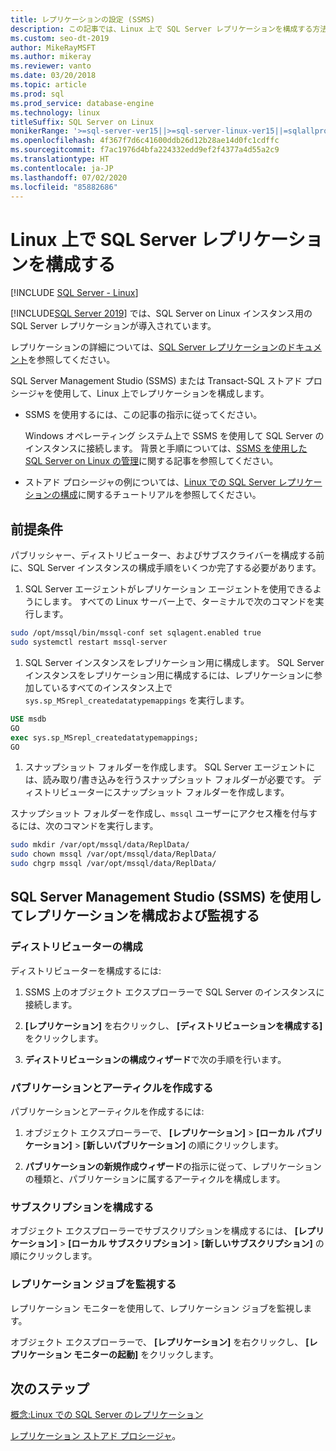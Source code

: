 ```yaml
---
title: レプリケーションの設定 (SSMS)
description: この記事では、Linux 上で SQL Server レプリケーションを構成する方法について説明します。
ms.custom: seo-dt-2019
author: MikeRayMSFT
ms.author: mikeray
ms.reviewer: vanto
ms.date: 03/20/2018
ms.topic: article
ms.prod: sql
ms.prod_service: database-engine
ms.technology: linux
titleSuffix: SQL Server on Linux
monikerRange: '>=sql-server-ver15||>=sql-server-linux-ver15||=sqlallproducts-allversions'
ms.openlocfilehash: 4f367f7d6c41600ddb26d12b28ae14d0fc1cdffc
ms.sourcegitcommit: f7ac1976d4bfa224332edd9ef2f4377a4d55a2c9
ms.translationtype: HT
ms.contentlocale: ja-JP
ms.lasthandoff: 07/02/2020
ms.locfileid: "85882686"
---
```

# <a name="configure-sql-server-replication-on-linux"></a>Linux 上で SQL Server レプリケーションを構成する

[!INCLUDE [SQL Server - Linux](../includes/applies-to-version/sql-linux.md)]

[!INCLUDE[SQL Server 2019](../includes/sssqlv15-md.md)] では、SQL Server on Linux インスタンス用の SQL Server レプリケーションが導入されています。

レプリケーションの詳細については、[SQL Server レプリケーションのドキュメント](../relational-databases/replication/sql-server-replication.md)を参照してください。

SQL Server Management Studio (SSMS) または Transact-SQL ストアド プロシージャを使用して、Linux 上でレプリケーションを構成します。

* SSMS を使用するには、この記事の指示に従ってください。

  Windows オペレーティング システム上で SSMS を使用して SQL Server のインスタンスに接続します。 背景と手順については、[SSMS を使用した SQL Server on Linux の管理](./sql-server-linux-manage-ssms.md)に関する記事を参照してください。
  
* ストアド プロシージャの例については、[Linux での SQL Server レプリケーションの構成](sql-server-linux-replication-tutorial-tsql.md)に関するチュートリアルを参照してください。

## <a name="prerequisites"></a>前提条件

パブリッシャー、ディストリビューター、およびサブスクライバーを構成する前に、SQL Server インスタンスの構成手順をいくつか完了する必要があります。

1. SQL Server エージェントがレプリケーション エージェントを使用できるようにします。 すべての Linux サーバー上で、ターミナルで次のコマンドを実行します。

  ```bash
  sudo /opt/mssql/bin/mssql-conf set sqlagent.enabled true
  sudo systemctl restart mssql-server
  ```

1. SQL Server インスタンスをレプリケーション用に構成します。 SQL Server インスタンスをレプリケーション用に構成するには、レプリケーションに参加しているすべてのインスタンス上で `sys.sp_MSrepl_createdatatypemappings` を実行します。

  ```sql
  USE msdb
  GO
  exec sys.sp_MSrepl_createdatatypemappings;
  GO
  ```

1. スナップショット フォルダーを作成します。 SQL Server エージェントには、読み取り/書き込みを行うスナップショット フォルダーが必要です。 ディストリビューターにスナップショット フォルダーを作成します。

  スナップショット フォルダーを作成し、`mssql` ユーザーにアクセス権を付与するには、次のコマンドを実行します。

  ```bash
  sudo mkdir /var/opt/mssql/data/ReplData/
  sudo chown mssql /var/opt/mssql/data/ReplData/
  sudo chgrp mssql /var/opt/mssql/data/ReplData/
  ```

## <a name="configure-and-monitor-replication-with-sql-server-management-studio-ssms"></a>SQL Server Management Studio (SSMS) を使用してレプリケーションを構成および監視する

### <a name="configure-the-distributor"></a>ディストリビューターの構成
  
ディストリビューターを構成するには: 

1. SSMS 上のオブジェクト エクスプローラーで SQL Server のインスタンスに接続します。

1. **[レプリケーション]** を右クリックし、 **[ディストリビューションを構成する]** をクリックします。

1. **ディストリビューションの構成ウィザード**で次の手順を行います。

### <a name="create-publication-and-articles"></a>パブリケーションとアーティクルを作成する

パブリケーションとアーティクルを作成するには:

1. オブジェクト エクスプローラーで、 **[レプリケーション]**  >  **[ローカル パブリケーション]** >  **[新しいパブリケーション]** の順にクリックします。

1. **パブリケーションの新規作成ウィザード**の指示に従って、レプリケーションの種類と、パブリケーションに属するアーティクルを構成します。

### <a name="configure-the-subscription"></a>サブスクリプションを構成する

オブジェクト エクスプローラーでサブスクリプションを構成するには、 **[レプリケーション]**  >  **[ローカル サブスクリプション]** >  **[新しいサブスクリプション]** の順にクリックします。

### <a name="monitor-replication-jobs"></a>レプリケーション ジョブを監視する

レプリケーション モニターを使用して、レプリケーション ジョブを監視します。

オブジェクト エクスプローラーで、 **[レプリケーション]** を右クリックし、 **[レプリケーション モニターの起動]** をクリックします。

## <a name="next-steps"></a>次のステップ

[概念:Linux での SQL Server のレプリケーション](sql-server-linux-replication.md)

[レプリケーション ストアド プロシージャ](../relational-databases/system-stored-procedures/replication-stored-procedures-transact-sql.md)。
